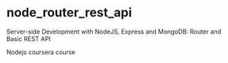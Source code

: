 # node_router_rest_api
Server-side Development with NodeJS, Express and MongoDB: Router and Basic REST API 

Nodejs coursera course
